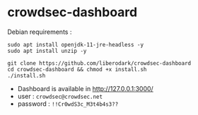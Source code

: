 # crowdsec-dashboard

Debian requirements :
```
sudo apt install openjdk-11-jre-headless -y
sudo apt install unzip -y
```

```
git clone https://github.com/liberodark/crowdsec-dashboard
cd crowdsec-dashboard && chmod +x install.sh
./install.sh
```

- Dashboard is available in http://127.0.0.1:3000/
- user : `crowdsec@crowdsec.net`
- password : `!!Cr0wdS3c_M3t4b4s3??`
